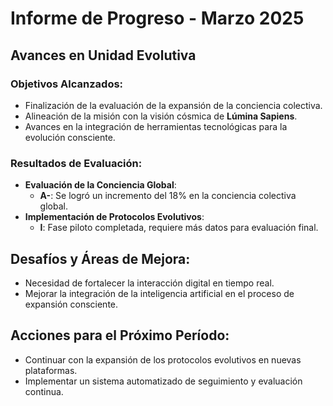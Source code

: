 # Informe de Progreso - Marzo 2025

## Avances en Unidad Evolutiva

### Objetivos Alcanzados:
- Finalización de la evaluación de la expansión de la conciencia colectiva.
- Alineación de la misión con la visión cósmica de **Lúmina Sapiens**.
- Avances en la integración de herramientas tecnológicas para la evolución consciente.

### Resultados de Evaluación:
- **Evaluación de la Conciencia Global**: 
   - **A-**: Se logró un incremento del 18% en la conciencia colectiva global.
- **Implementación de Protocolos Evolutivos**: 
   - **I**: Fase piloto completada, requiere más datos para evaluación final.

## Desafíos y Áreas de Mejora:
- Necesidad de fortalecer la interacción digital en tiempo real.
- Mejorar la integración de la inteligencia artificial en el proceso de expansión consciente.

## Acciones para el Próximo Período:
- Continuar con la expansión de los protocolos evolutivos en nuevas plataformas.
- Implementar un sistema automatizado de seguimiento y evaluación continua.
